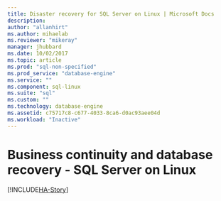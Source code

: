 ```yaml
---
title: Disaster recovery for SQL Server on Linux | Microsoft Docs
description: 
author: "allanhirt"
ms.author: mihaelab 
ms.reviewer: "mikeray"
manager: jhubbard
ms.date: 10/02/2017
ms.topic: article
ms.prod: "sql-non-specified"
ms.prod_service: "database-engine"
ms.service: ""
ms.component: sql-linux
ms.suite: "sql"
ms.custom: ""
ms.technology: database-engine
ms.assetid: c75717c8-c677-4033-8ca6-d0ac93aee04d
ms.workload: "Inactive"
---
```

# Business continuity and database recovery - SQL Server on Linux

[!INCLUDE[HA-Story](../includes/sql-server-ha-story.md)]
